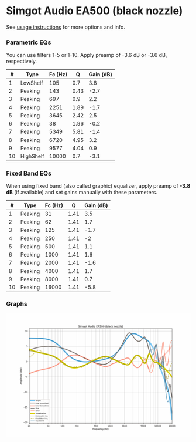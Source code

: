 # Simgot Audio EA500 (black nozzle)
See [usage instructions](https://github.com/jaakkopasanen/AutoEq#usage) for more options and info.

### Parametric EQs
You can use filters 1-5 or 1-10. Apply preamp of -3.6 dB or -3.6 dB, respectively.

|   # | Type      |   Fc (Hz) |    Q |   Gain (dB) |
|-----|-----------|-----------|------|-------------|
|   1 | LowShelf  |       105 | 0.7  |         3.8 |
|   2 | Peaking   |       143 | 0.43 |        -2.7 |
|   3 | Peaking   |       697 | 0.9  |         2.2 |
|   4 | Peaking   |      2251 | 1.89 |        -1.7 |
|   5 | Peaking   |      3645 | 2.42 |         2.5 |
|   6 | Peaking   |        38 | 1.96 |        -0.2 |
|   7 | Peaking   |      5349 | 5.81 |        -1.4 |
|   8 | Peaking   |      6720 | 4.95 |         3.2 |
|   9 | Peaking   |      9577 | 4.04 |         0.9 |
|  10 | HighShelf |     10000 | 0.7  |        -3.1 |

### Fixed Band EQs
When using fixed band (also called graphic) equalizer, apply preamp of **-3.8 dB** (if available) and set gains manually with these parameters.

|   # | Type    |   Fc (Hz) |    Q |   Gain (dB) |
|-----|---------|-----------|------|-------------|
|   1 | Peaking |        31 | 1.41 |         3.5 |
|   2 | Peaking |        62 | 1.41 |         1.7 |
|   3 | Peaking |       125 | 1.41 |        -1.7 |
|   4 | Peaking |       250 | 1.41 |        -2   |
|   5 | Peaking |       500 | 1.41 |         1.1 |
|   6 | Peaking |      1000 | 1.41 |         1.6 |
|   7 | Peaking |      2000 | 1.41 |        -1.6 |
|   8 | Peaking |      4000 | 1.41 |         1.7 |
|   9 | Peaking |      8000 | 1.41 |         0.7 |
|  10 | Peaking |     16000 | 1.41 |        -5.8 |

### Graphs
![](./Simgot%20Audio%20EA500%20(black%20nozzle).png)
